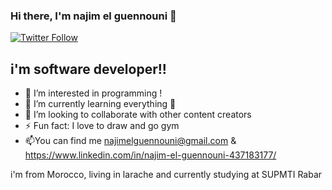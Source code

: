 ### Hi there, I'm najim el guennouni  👋


[![Twitter Follow](https://img.shields.io/twitter/follow/codeSTACKr?color=1DA1F2&logo=twitter&style=for-the-badge)](https://twitter.com/guennouni_najim)

## i'm software developer!!

- 👀 I’m interested in programming !
- 🌱 I’m currently learning everything 🤣
- 👯 I’m looking to collaborate with other content creators
- ⚡ Fun fact: I love to draw and go gym
- 📫You can find me najimelguennouni@gmail.com & https://www.linkedin.com/in/najim-el-guennouni-437183177/

i'm from Morocco, living in larache and currently studying at SUPMTI Rabar 

<!---
najim-el-guennouni/najim-el-guennouni is a ✨ special ✨ repository because its `README.md` (this file) appears on your GitHub profile.
You can click the Preview link to take a look at your changes.
--->
